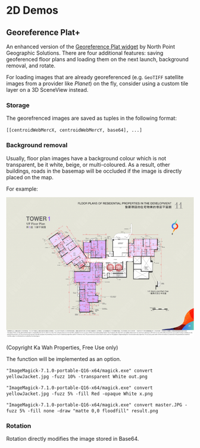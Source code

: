 # 2D Demos

## Georeference Plat+

An enhanced version of the [Georeference Plat widget](https://www.arcgis.com/home/item.html?id=68f3890767a843c0940eb7e9840c5244) by North Point Geographic Solutions. There are four additional features: saving geoferenced floor plans and loading them on the next launch, background removal, <!--skew,--> and rotate.

For loading images that are already georeferenced (e.g. `GeoTIFF` satellite images from a provider like *Planet*) on the fly, consider using a custom tile layer on a 3D SceneView instead.

### Storage
The georefrenced images are saved as tuples in the following format:

`[[centroidWebMercX, centroidWebMercY, base64], ...]`

### Background removal

Usually, floor plan images have a background colour which is not transparent, be it white, beige, or multi-coloured. As a result, other buildings, roads in the basemap will be occluded if the image is directly placed on the map.

For example:

![solaria_beige_background.jpg](test_floor_plans/solaria_beige_background.jpg)

(Copyright Ka Wah Properties, Free Use only)

The function will be implemented as an option.

<!--
<button id="btn_bgRemovals" class="esri-btn">Background removal</button>
-->

```
"ImageMagick-7.1.0-portable-Q16-x64/magick.exe" convert yellowJacket.jpg -fuzz 10% -transparent White out.png
```

```
"ImageMagick-7.1.0-portable-Q16-x64/magick.exe" convert yellowJacket.jpg -fuzz 5% -fill Red -opaque White x.png
```

```
"ImageMagick-7.1.0-portable-Q16-x64/magick.exe" convert master.JPG -fuzz 5% -fill none -draw "matte 0,0 floodfill" result.png
```

### Rotation

Rotation directly modifies the image stored in Base64.
